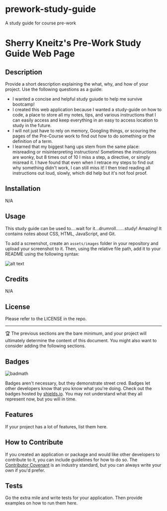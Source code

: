 # prework-study-guide

A study guide for course pre-work

# Sherry Kneitz's Pre-Work Study Guide Web Page

## Description

Provide a short description explaining the what, why, and how of your project. Use the following questions as a guide:

- I wanted a concise and helpful study guiude to help me survive bootcamp!
- I created this web application because I wanted a study-guide on how to code, a place to store all my notes, tips, and various instructions that I can easily access and keep everything in an easy to access location to study in the future.
- I will not just have to rely on memory, Googling things, or scouring the pages of the Pre-Course work to find out how to do something or the definition of a term.
- I learned that my biggest hang ups stem from the same place: misreading or misinterpreting instructions! Sometimes the instructions are wonky, but 8 times out of 10 I miss a step, a directive, or simply misread it. I have found that even when I retrace my steps to find out why something didn't work, I can still miss it! I then tried reading all instructions out loud, slowly, which did help but it's not fool proof.

## Installation

N/A

## Usage

This study guide can be used to....wait for it...drumroll.......study! Amazing! It contains notes about CSS, HTML, JavaScript, and Git.

To add a screenshot, create an `assets/images` folder in your repository and upload your screenshot to it. Then, using the relative file path, add it to your README using the following syntax:

![alt text](assets/images/screenshot.png)

## Credits

N/A

## License

Please refer to the LICENSE in the repo.

---

🏆 The previous sections are the bare minimum, and your project will ultimately determine the content of this document. You might also want to consider adding the following sections.

## Badges

![badmath](https://img.shields.io/github/languages/top/nielsenjared/badmath)

Badges aren't necessary, but they demonstrate street cred. Badges let other developers know that you know what you're doing. Check out the badges hosted by [shields.io](https://shields.io/). You may not understand what they all represent now, but you will in time.

## Features

If your project has a lot of features, list them here.

## How to Contribute

If you created an application or package and would like other developers to contribute to it, you can include guidelines for how to do so. The [Contributor Covenant](https://www.contributor-covenant.org/) is an industry standard, but you can always write your own if you'd prefer.

## Tests

Go the extra mile and write tests for your application. Then provide examples on how to run them here.
